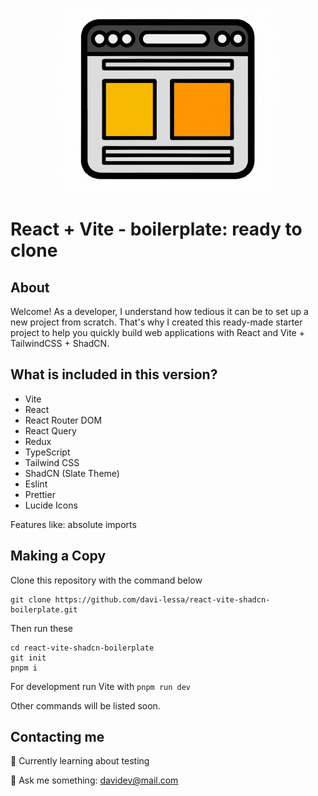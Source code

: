 <p align="center">
  <img src=".github/assets/boiler-icon.png" alt="A website's user interface screen icon" />
</p>

# React + Vite - boilerplate: ready to clone

## About

Welcome! As a developer, I understand how tedious it can be to set up a new project from scratch. That's why I created this ready-made starter project to help you quickly build web applications with React and Vite + TailwindCSS + ShadCN.

## What is included in this version?

- Vite
- React
- React Router DOM
- React Query
- Redux
- TypeScript
- Tailwind CSS
- ShadCN (Slate Theme)
- Eslint
- Prettier
- Lucide Icons

Features like: absolute imports

## Making a Copy

Clone this repository with the command below

```
git clone https://github.com/davi-lessa/react-vite-shadcn-boilerplate.git
```

Then run these

```
cd react-vite-shadcn-boilerplate
git init
pnpm i
```

For development run Vite with `pnpm run dev`

Other commands will be listed soon.

## Contacting me

🧠 Currently learning about testing

💬 Ask me something: davidev@mail.com
